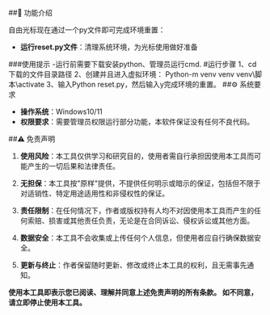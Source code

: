 ##📝  功能介绍

自由光标现在通过一个py文件即可完成环境重置：

- **运行reset.py文件**：清理系统环境，为光标使用做好准备

###使用提示
-运行前需要下载安装python、管理员运行cmd.
#运行步骤
1、cd下载的文件目录路径
2、创建并且进入虚拟环境：
Python-m venv venv
venv\脚本\activate
3、输入Python reset.py，然后输入y完成环境的重置。
##⚙️  系统要求

- **操作系统**：Windows10/11
- **权限要求**：需要管理员权限运行部分功能，本软件保证没有任何不良代码。

##⚠️  免责声明

1. **使用风险**：本工具仅供学习和研究目的，使用者需自行承担因使用本工具而可能产生的一切后果和法律责任。

2. **无担保**：本工具按"原样"提供，不提供任何明示或暗示的保证，包括但不限于对适销性、特定用途适用性和非侵权性的保证。

3. **责任限制**：在任何情况下，作者或版权持有人均不对因使用本工具而产生的任何索赔、损害或其他责任负责，无论是在合同诉讼、侵权诉讼或其他方面。

4. **数据安全**：本工具不会收集或上传任何个人信息，但使用者应自行确保数据安全。

5. **更新与终止**：作者保留随时更新、修改或终止本工具的权利，且无需事先通知。

**使用本工具即表示您已阅读、理解并同意上述免责声明的所有条款。 如不同意，请立即停止使用本工具。**






